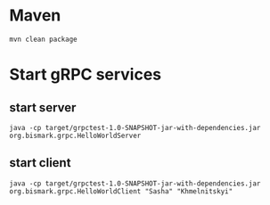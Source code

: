 # Maven
```
mvn clean package
```
# Start gRPC services

## start server
```
java -cp target/grpctest-1.0-SNAPSHOT-jar-with-dependencies.jar org.bismark.grpc.HelloWorldServer
```

## start client
```
java -cp target/grpctest-1.0-SNAPSHOT-jar-with-dependencies.jar org.bismark.grpc.HelloWorldClient "Sasha" "Khmelnitskyi"
```